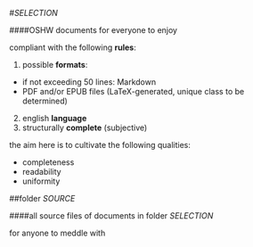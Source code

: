 #*SELECTION*

####OSHW documents for everyone to enjoy

compliant with the following **rules**:

1. possible **formats**:
  - if not exceeding 50 lines: Markdown
  - PDF and/or EPUB files (LaTeX-generated, unique class to be determined)
2. english **language**
3. structurally **complete** (subjective)

the aim here is to cultivate the following qualities: 
- completeness
- readability
- uniformity

##folder *SOURCE*

####all source files of documents in folder *SELECTION*

for anyone to meddle with
